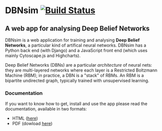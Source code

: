 # DBNsim [![Build Status](https://travis-ci.org/ggiuffre/DBNsim.svg?branch=master)](https://travis-ci.org/ggiuffre/DBNsim)
## A web app for analysing Deep Belief Networks

DBNsim is a web application for training and analysing __Deep Belief Networks__, a particular kind of artifical neural networks. DBNsim has a Python back end (with Django) and a JavaScript front end (which uses mainly Cytoscape.js and Highcharts).

Deep Belief Networks (DBNs) are a particular _architecture_ of neural nets: they are multi-layered networks where each layer is a Restricted Boltzmann Machine (RBM); in practice, a DBN is a "stack" of RBMs. An RBM is a bipartite undirected graph, typically trained with unsupervised learning.

### Documentation

If you want to know how to get, install and use the app please read the documentation, available in two formats:

* HTML ([here](https://ggiuffre.github.io/DBNsim/))
* PDF (dowload [here](https://ggiuffre.github.io/DBNsim/tex/DBNsim.pdf))
